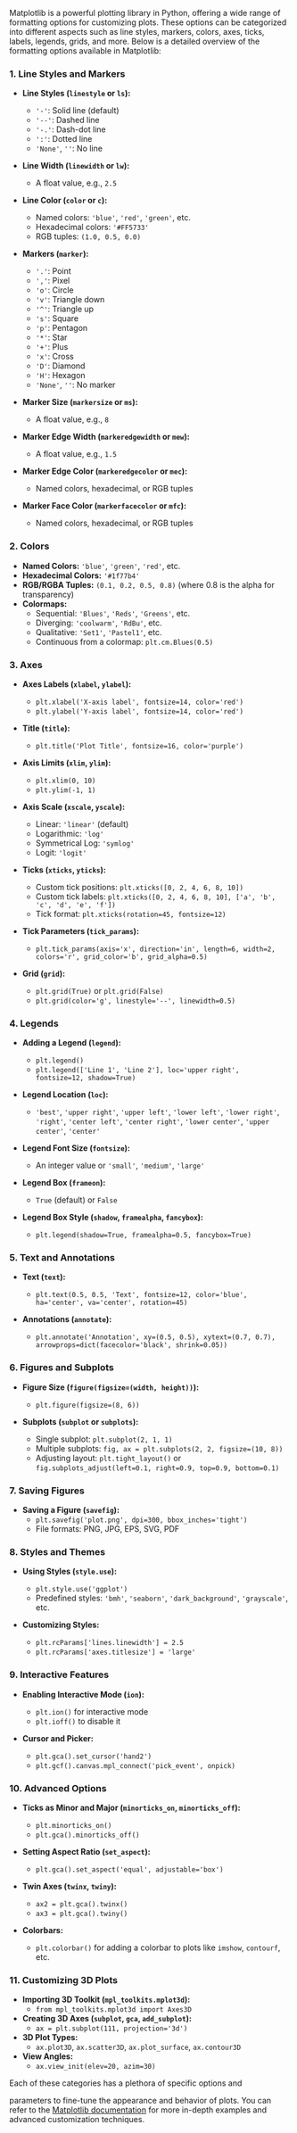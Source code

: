 Matplotlib is a powerful plotting library in Python, offering a wide range of formatting options for customizing plots. These options can be categorized into different aspects such as line styles, markers, colors, axes, ticks, labels, legends, grids, and more. Below is a detailed overview of the formatting options available in Matplotlib:

### 1. **Line Styles and Markers**
   - **Line Styles (`linestyle` or `ls`):**
     - `'-'`: Solid line (default)
     - `'--'`: Dashed line
     - `'-.'`: Dash-dot line
     - `':'`: Dotted line
     - `'None'`, `''`: No line

   - **Line Width (`linewidth` or `lw`):**
     - A float value, e.g., `2.5`

   - **Line Color (`color` or `c`):**
     - Named colors: `'blue'`, `'red'`, `'green'`, etc.
     - Hexadecimal colors: `'#FF5733'`
     - RGB tuples: `(1.0, 0.5, 0.0)`

   - **Markers (`marker`):**
     - `'.'`: Point
     - `','`: Pixel
     - `'o'`: Circle
     - `'v'`: Triangle down
     - `'^'`: Triangle up
     - `'s'`: Square
     - `'p'`: Pentagon
     - `'*'`: Star
     - `'+'`: Plus
     - `'x'`: Cross
     - `'D'`: Diamond
     - `'H'`: Hexagon
     - `'None'`, `''`: No marker

   - **Marker Size (`markersize` or `ms`):**
     - A float value, e.g., `8`

   - **Marker Edge Width (`markeredgewidth` or `mew`):**
     - A float value, e.g., `1.5`

   - **Marker Edge Color (`markeredgecolor` or `mec`):**
     - Named colors, hexadecimal, or RGB tuples

   - **Marker Face Color (`markerfacecolor` or `mfc`):**
     - Named colors, hexadecimal, or RGB tuples

### 2. **Colors**
   - **Named Colors:** `'blue'`, `'green'`, `'red'`, etc.
   - **Hexadecimal Colors:** `'#1f77b4'`
   - **RGB/RGBA Tuples:** `(0.1, 0.2, 0.5, 0.8)` (where 0.8 is the alpha for transparency)
   - **Colormaps:**
     - Sequential: `'Blues'`, `'Reds'`, `'Greens'`, etc.
     - Diverging: `'coolwarm'`, `'RdBu'`, etc.
     - Qualitative: `'Set1'`, `'Pastel1'`, etc.
     - Continuous from a colormap: `plt.cm.Blues(0.5)`

### 3. **Axes**
   - **Axes Labels (`xlabel`, `ylabel`):**
     - `plt.xlabel('X-axis label', fontsize=14, color='red')`
     - `plt.ylabel('Y-axis label', fontsize=14, color='red')`

   - **Title (`title`):**
     - `plt.title('Plot Title', fontsize=16, color='purple')`

   - **Axis Limits (`xlim`, `ylim`):**
     - `plt.xlim(0, 10)`
     - `plt.ylim(-1, 1)`

   - **Axis Scale (`xscale`, `yscale`):**
     - Linear: `'linear'` (default)
     - Logarithmic: `'log'`
     - Symmetrical Log: `'symlog'`
     - Logit: `'logit'`

   - **Ticks (`xticks`, `yticks`):**
     - Custom tick positions: `plt.xticks([0, 2, 4, 6, 8, 10])`
     - Custom tick labels: `plt.xticks([0, 2, 4, 6, 8, 10], ['a', 'b', 'c', 'd', 'e', 'f'])`
     - Tick format: `plt.xticks(rotation=45, fontsize=12)`

   - **Tick Parameters (`tick_params`):**
     - `plt.tick_params(axis='x', direction='in', length=6, width=2, colors='r', grid_color='b', grid_alpha=0.5)`

   - **Grid (`grid`):**
     - `plt.grid(True)` or `plt.grid(False)`
     - `plt.grid(color='g', linestyle='--', linewidth=0.5)`

### 4. **Legends**
   - **Adding a Legend (`legend`):**
     - `plt.legend()`
     - `plt.legend(['Line 1', 'Line 2'], loc='upper right', fontsize=12, shadow=True)`

   - **Legend Location (`loc`):**
     - `'best'`, `'upper right'`, `'upper left'`, `'lower left'`, `'lower right'`, `'right'`, `'center left'`, `'center right'`, `'lower center'`, `'upper center'`, `'center'`

   - **Legend Font Size (`fontsize`):**
     - An integer value or `'small'`, `'medium'`, `'large'`

   - **Legend Box (`frameon`):**
     - `True` (default) or `False`

   - **Legend Box Style (`shadow`, `framealpha`, `fancybox`):**
     - `plt.legend(shadow=True, framealpha=0.5, fancybox=True)`

### 5. **Text and Annotations**
   - **Text (`text`):**
     - `plt.text(0.5, 0.5, 'Text', fontsize=12, color='blue', ha='center', va='center', rotation=45)`

   - **Annotations (`annotate`):**
     - `plt.annotate('Annotation', xy=(0.5, 0.5), xytext=(0.7, 0.7), arrowprops=dict(facecolor='black', shrink=0.05))`

### 6. **Figures and Subplots**
   - **Figure Size (`figure(figsize=(width, height))`):**
     - `plt.figure(figsize=(8, 6))`

   - **Subplots (`subplot` or `subplots`):**
     - Single subplot: `plt.subplot(2, 1, 1)`
     - Multiple subplots: `fig, ax = plt.subplots(2, 2, figsize=(10, 8))`
     - Adjusting layout: `plt.tight_layout()` or `fig.subplots_adjust(left=0.1, right=0.9, top=0.9, bottom=0.1)`

### 7. **Saving Figures**
   - **Saving a Figure (`savefig`):**
     - `plt.savefig('plot.png', dpi=300, bbox_inches='tight')`
     - File formats: PNG, JPG, EPS, SVG, PDF

### 8. **Styles and Themes**
   - **Using Styles (`style.use`):**
     - `plt.style.use('ggplot')`
     - Predefined styles: `'bmh'`, `'seaborn'`, `'dark_background'`, `'grayscale'`, etc.

   - **Customizing Styles:**
     - `plt.rcParams['lines.linewidth'] = 2.5`
     - `plt.rcParams['axes.titlesize'] = 'large'`

### 9. **Interactive Features**
   - **Enabling Interactive Mode (`ion`):**
     - `plt.ion()` for interactive mode
     - `plt.ioff()` to disable it

   - **Cursor and Picker:**
     - `plt.gca().set_cursor('hand2')`
     - `plt.gcf().canvas.mpl_connect('pick_event', onpick)`

### 10. **Advanced Options**
   - **Ticks as Minor and Major (`minorticks_on`, `minorticks_off`):**
     - `plt.minorticks_on()`
     - `plt.gca().minorticks_off()`

   - **Setting Aspect Ratio (`set_aspect`):**
     - `plt.gca().set_aspect('equal', adjustable='box')`

   - **Twin Axes (`twinx`, `twiny`):**
     - `ax2 = plt.gca().twinx()`
     - `ax3 = plt.gca().twiny()`

   - **Colorbars:**
     - `plt.colorbar()` for adding a colorbar to plots like `imshow`, `contourf`, etc.

### 11. **Customizing 3D Plots**
   - **Importing 3D Toolkit (`mpl_toolkits.mplot3d`):**
     - `from mpl_toolkits.mplot3d import Axes3D`
   - **Creating 3D Axes (`subplot`, `gca`, `add_subplot`):**
     - `ax = plt.subplot(111, projection='3d')`
   - **3D Plot Types:**
     - `ax.plot3D`, `ax.scatter3D`, `ax.plot_surface`, `ax.contour3D`
   - **View Angles:**
     - `ax.view_init(elev=20, azim=30)`

Each of these categories has a plethora of specific options and

 parameters to fine-tune the appearance and behavior of plots. You can refer to the [Matplotlib documentation](https://matplotlib.org/stable/contents.html) for more in-depth examples and advanced customization techniques.